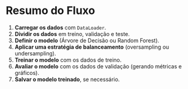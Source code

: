 # Resumo do Fluxo

1. **Carregar os dados** com `DataLoader`.
2. **Dividir os dados** em treino, validação e teste.
3. **Definir o modelo** (Árvore de Decisão ou Random Forest).
4. **Aplicar uma estratégia de balanceamento** (oversampling ou undersampling).
5. **Treinar o modelo** com os dados de treino.
6. **Avaliar o modelo** com os dados de validação (gerando métricas e gráficos).
7. **Salvar o modelo treinado**, se necessário.
